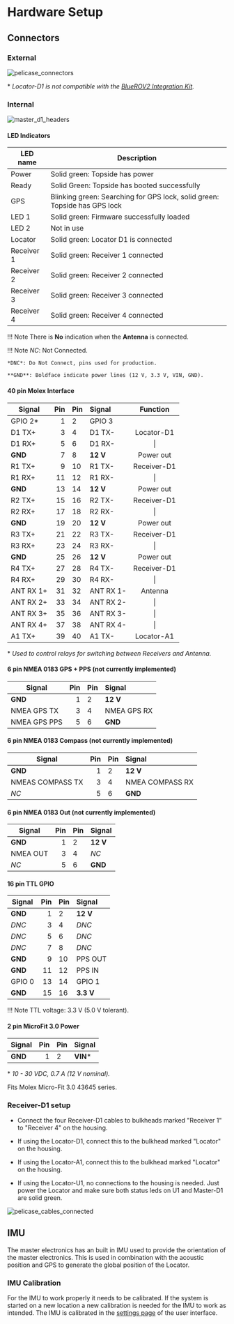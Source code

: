 # Hardware Setup

## Connectors

### External

![pelicase_connectors](../img/pelicase_g2_connectors.png)

\* *Locator-D1 is not compatible with the [BlueROV2 Integration Kit](./integration/bluerov-integration.md).*

### Internal

![master_d1_headers](../img/master_d1_headers.png)

#### LED Indicators

|LED name 	| Description 					 											|
|-----------|---------------------------------------------------------------------------|
| Power		| Solid green: Topside has power 											|
| Ready		| Solid Green: Topside has booted successfully								|
| GPS		| Blinking green: Searching for GPS lock, solid green: Topside has GPS lock |
| LED 1		| Solid green: Firmware successfully loaded									|
| LED 2		| Not in use																|
| Locator	| Solid green: Locator D1 is connected										|
| Receiver 1| Solid green: Receiver 1 connected											|
| Receiver 2| Solid green: Receiver 2 connected											|
| Receiver 3| Solid green: Receiver 3 connected											|
| Receiver 4| Solid green: Receiver 4 connected											|

!!! Note 
	There is **No** indication when the **Antenna** is connected.

!!! Note
	*NC*: Not Connected.

	*DNC*: Do Not Connect, pins used for production.

	**GND**: Boldface indicate power lines (12 V, 3.3 V, VIN, GND).

#### 40 pin Molex Interface

| Signal    | Pin | Pin | Signal    | Function |
| --------- | --: | :-- | :-------- | :-------: |
| GPIO 2\*  | 1   | 2   | GPIO 3    |  |
| D1 TX+    | 3   | 4   | D1 TX-    | Locator-D1 |
| D1 RX+    | 5   | 6   | D1 RX-    | \| |
| **GND**   | 7   | 8   | **12 V**  | Power out |
| R1 TX+    | 9   | 10  | R1 TX-    | Receiver-D1 |
| R1 RX+    | 11  | 12  | R1 RX-    | \| |
| **GND**   | 13  | 14  | **12 V**  | Power out |
| R2 TX+    | 15  | 16  | R2 TX-    | Receiver-D1 |
| R2 RX+    | 17  | 18  | R2 RX-    | \| |
| **GND**   | 19  | 20  | **12 V**  | Power out |
| R3 TX+    | 21  | 22  | R3 TX-    | Receiver-D1 |
| R3 RX+    | 23  | 24  | R3 RX-    | \| |
| **GND**   | 25  | 26  | **12 V**  | Power out |
| R4 TX+    | 27  | 28  | R4 TX-    | Receiver-D1 |
| R4 RX+    | 29  | 30  | R4 RX-    | \| |
| ANT RX 1+ | 31  | 32  | ANT RX 1- | Antenna  |
| ANT RX 2+ | 33  | 34  | ANT RX 2- | \| |
| ANT RX 3+ | 35  | 36  | ANT RX 3- | \| |
| ANT RX 4+ | 37  | 38  | ANT RX 4- | \| |
| A1 TX+    | 39  | 40  | A1 TX-    | Locator-A1 |

\* *Used to control relays for switching between Receivers and Antenna.*

#### 6 pin NMEA 0183 GPS + PPS (not currently implemented)

| Signal       | Pin | Pin | Signal |
| ------------ | --: | :-- | :----- |
| **GND**      | 1   | 2   | **12 V** |
| NMEA GPS TX  | 3   | 4   | NMEA GPS RX |
| NMEA GPS PPS | 5   | 6   | **GND** |

#### 6 pin NMEA 0183 Compass (not currently implemented)

| Signal           | Pin | Pin | Signal |
| ---------------- | --: | :-- | :----- |
| **GND**          | 1   | 2   | **12 V** |
| NMEAS COMPASS TX | 3   | 4   | NMEA COMPASS RX |
| *NC*             | 5   | 6   | **GND** |

#### 6 pin NMEA 0183 Out (not currently implemented)

| Signal       | Pin | Pin | Signal |
| ------------ | --: | :-- | :----- |
| **GND**      | 1   | 2   | **12 V** |
| NMEA OUT     | 3   | 4   | *NC* |
| *NC*         | 5   | 6   | **GND** |

#### 16 pin TTL GPIO

| Signal       | Pin | Pin | Signal |
| ------------ | --: | :-- | :----- |
| **GND**      | 1   | 2   | **12 V** |
| *DNC*        | 3   | 4   | *DNC* |
| *DNC*        | 5   | 6   | *DNC* |
| *DNC*        | 7   | 8   | *DNC* |
| **GND**      | 9   | 10  | PPS OUT |
| **GND**      | 11  | 12  | PPS IN |
| GPIO 0       | 13  | 14  | GPIO 1 |
| **GND**      | 15  | 16  | **3.3 V** |

!!! Note
	TTL voltage: 3.3 V (5.0 V tolerant).

#### 2 pin MicroFit 3.0 Power

| Signal       | Pin | Pin | Signal |
| ------------ | --: | :-- | :----- |
| **GND**      | 1   | 2   | **VIN**\* |

\* *10 - 30 VDC, 0.7 A (12 V nominal).*

Fits Molex Micro-Fit 3.0 43645 series.

### Receiver-D1 setup

* Connect the four Receiver-D1 cables to bulkheads marked "Receiver 1" to "Receiver 4" on the housing.

* If using the Locator-D1, connect this to the bulkhead marked "Locator" on the housing.

* If using the Locator-A1, connect this to the bulkhead marked "Locator" on the housing.

* If using the Locator-U1, no connections to the housing is needed. Just power the Locator and make sure both status leds on U1 and Master-D1 are solid green.

![pelicase_cables_connected](../img/topside-with-locator-and-receivers.jpg)

## IMU

The master electronics has an built in IMU used to provide the orientation of the master electronics. This is used in combination with the acoustic position and GPS to generate the global position of the Locator.

### IMU Calibration

For the IMU to work properly it needs to be calibrated. If the system is started on a new location a new calibration is needed for the IMU to work as intended. The IMU is calibrated in the [settings page](gui/settings.md) of the user interface.
